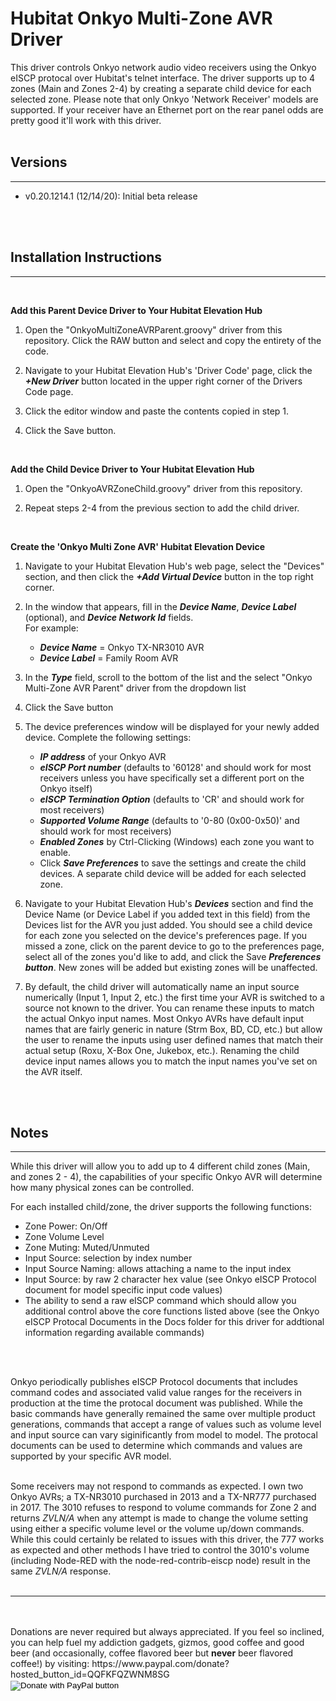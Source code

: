 # Hubitat Onkyo Multi-Zone AVR Driver

This driver controls Onkyo network audio video receivers using the Onkyo eISCP protocal over Hubitat's telnet interface. The driver supports up to 4 zones (Main and Zones 2-4) by creating a separate child device for each selected zone.  Please note that only Onkyo 'Network Receiver' models are supported.  If your receiver have an Ethernet port on the rear panel odds are pretty good it'll work with this driver.
<br>
<br>

## Versions
___
* v0.20.1214.1      (12/14/20): Initial beta release
<br>
<br>

## Installation Instructions
___
<br>

**Add this Parent Device Driver to Your Hubitat Elevation Hub**

1. Open the "OnkyoMultiZoneAVRParent.groovy" driver from this repository. Click the RAW button and select and copy the entirety of the code.

2. Navigate to your Hubitat Elevation Hub's 'Driver Code' page, click the <b>*+New Driver*</b> button located in the upper right corner of the Drivers Code page. 

3. Click the editor window and paste the contents copied in step 1.

4. Click the Save button.

<br>

**Add the Child Device Driver to Your Hubitat Elevation Hub**

1. Open the "OnkyoAVRZoneChild.groovy" driver from this repository.

2. Repeat steps 2-4 from the previous section to add the child driver.

<br>

**Create the 'Onkyo Multi Zone AVR' Hubitat Elevation Device**

1. Navigate to your Hubitat Elevation Hub's web page, select the "Devices" section, and then click the <b>*+Add Virtual Device*</b> button in the top right corner.

2. In the window that appears, fill in the <b>*Device Name*</b>, <b>*Device Label*</b> (optional), and <b>*Device Network Id*</b> fields.  
 For example:
    * <b>*Device Name*</b> = Onkyo TX-NR3010 AVR
    * <b>*Device Label*</b> = Family Room AVR

3. In the <b>*Type*</b> field, scroll to the bottom of the list and the select "Onkyo Multi-Zone AVR Parent" driver from the dropdown list

4. Click the Save button

5. The device preferences window will be displayed for your newly added device. Complete the following settings:

    * <b>*IP address*</b> of your Onkyo AVR
    * <b>*eISCP Port number*</b> (defaults to '60128' and should work for most receivers unless you have specifically set a different port on the Onkyo itself)
    * <b>*eISCP Termination Option*</b> (defaults to 'CR' and should work for most receivers)
    * <b>*Supported Volume Range*</b> (defaults to '0-80 (0x00-0x50)' and should work for most receivers)
    * <b>*Enabled Zones*</b> by Ctrl-Clicking (Windows) each zone you want to enable.
    * Click <b>*Save Preferences*</b> to save the settings and create the child devices. A separate child device will be added for each selected zone.

11. Navigate to your Hubitat Elevation Hub's <b>*Devices*</b> section and find the Device Name (or Device Label if you added text in this field) from the Devices list for the AVR you just added. You should see a child device for each zone you selected on the device's preferences page. If you missed a zone, click on the parent device to go to the preferences page, select all of the zones you'd like to add, and click the Save <b>*Preferences button*</b>. New zones will be added but existing zones will be unaffected.

12. By default, the child driver will automatically name an input source numerically (Input 1, Input 2, etc.) the first time your AVR is switched to a source not known to the driver. You can rename these inputs to match the actual Onkyo input names.  Most Onkyo AVRs have default input names that are fairly generic in nature (Strm Box, BD, CD, etc.) but allow the user to rename the inputs using user defined names that match their actual setup (Roxu, X-Box One, Jukebox, etc.). Renaming the child device input names allows you to match the input names you've set on the AVR itself. 
<br>
<br>

## Notes
___
While this driver will allow you to add up to 4 different child zones (Main, and zones 2 - 4), the capabilities of your specific Onkyo AVR will determine how many physical zones can be controlled.  

For each installed child/zone, the driver supports the following functions:

* Zone Power: On/Off
* Zone Volume Level
* Zone Muting: Muted/Unmuted
* Input Source: selection by index number
* Input Source Naming: allows attaching a name to the input index
* Input Source: by raw 2 character hex value (see Onkyo eISCP Protocol document for model specific input code values)
* The ability to send a raw eISCP command which should allow you additional control above the core functions listed above (see the Onkyo eISCP Protocal Documents in the Docs folder for this driver for addtional information regarding available commands)
<br>
<br>


Onkyo periodically publishes eISCP Protocol documents that includes command codes and associated valid value ranges for the receivers in production at the time the protocal document was published. While the basic commands have generally remained the same over multiple product generations, commands that accept a range of values such as volume level and input source can vary siginificantly from model to model. The protocal documents can be used to determine which commands and values are supported by your specific AVR model.
<br>
<br>

Some receivers may not respond to commands as expected.  I own two Onkyo AVRs; a TX-NR3010 purchased in 2013 and a TX-NR777 purchased in 2017.  The 3010 refuses to respond to volume commands for Zone 2 and returns *ZVLN/A* when any attempt is made to change the volume setting using either a specific volume level or the volume up/down commands.  While this could certainly be related to issues with this driver, the 777 works as expected and other methods I have tried to control the 3010's volume (including Node-RED with the 
node-red-contrib-eiscp node) result in the same *ZVLN/A* response.
<br>
<br>

___
<br>
<br>
Donations are never required but always appreciated. If you feel so inclined, you can help fuel my addiction gadgets, gizmos, good coffee and good beer (and occasionally, coffee flavored beer but <b>never</b> beer flavored coffee!) by visiting: 
https://www.paypal.com/donate?hosted_button_id=QQFKFQZWNM8SG

<br>

<form action="https://www.paypal.com/donate" method="post" target="_top">
<input type="hidden" name="hosted_button_id" value="QQFKFQZWNM8SG" />
<input type="image" src="https://www.paypalobjects.com/en_US/i/btn/btn_donateCC_LG.gif" border="0" name="submit" title="PayPal - The safer, easier way to pay online!" alt="Donate with PayPal button" />
<img alt="" border="0" src="https://www.paypal.com/en_US/i/scr/pixel.gif" width="1" height="1" />
</form>
